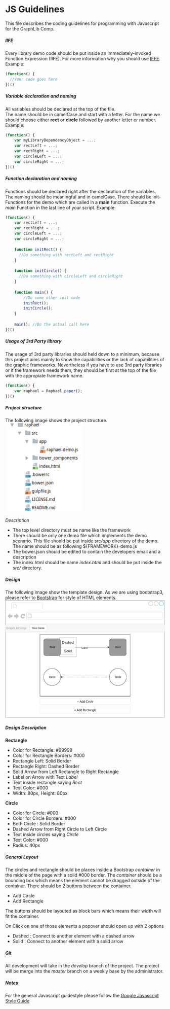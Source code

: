 # JS Guidelines
This file describes the coding guidelines for programming with Javascript for the GraphLib Comp.

##### IIFE
Every library demo code should be put inside an Immediately-invoked Function Expression (IIFE).
For more information why you should use [IFFE](https://wiki.selfhtml.org/wiki/IIFE).    
Example:
```javascript
(function() {
  //Your code goes here
})()
```

##### Variable declaration and naming
All variables should be declared at the top of the file.     
The name should be in camelCase and start with a letter. For the name we should choose either **rect** or **circle** 
followed by another letter or number.    
Example:
```javascript
(function() {
    var myLibraryDependencyObject = ...;
    var rectLeft = ...;
    var rectRight = ...;
    var circleLeft = ...;
    var circleRight = ...;
})()
```
##### Function declaration and naming
Functions should be declared right after the declaration of the variables.
The naming should be meaningful and in camelCase. There should be init-Functions for the demo 
which are called in a **main** function. Execute the *main* Function in the last line of your script.
Example:
```javascript
(function() {
    var rectLeft = ...;
    var rectRight = ...;
    var circleLeft = ...;
    var circleRight = ...;
    
    function initRect() {
      //Do something with rectLeft and rectRight
    }
    
    function initCircle() {
      //Do something with circleLeft and circleRight
    }
    
    function main() {
        //Do some other init code
        initRect();
        initCircle();
    }
    
    main(); //Do the actual call here
})()
```
##### Usage of 3rd Party library
The usage of 3rd party libraries should held down to a minimum, because this project aims mainly to show
the capabilities or the lack of capabilities of the graphic frameworks. Nevertheless if you have to use 3rd party libraries
or if the framework needs them, they should be first at the top of the file with the appropiate framework name.
```javascript
(function() {
    var raphael = Raphael.paper();
})()
```
##### Project structure
The following image shows the project structure.    
![Mockup](img/project-structure.png)

*Description*
- The top level directory must be name like the framework
- There should be only one demo file which implements the demo scenario. This file should be put inside *src/app* directory of
the demo. The name should be as following ${FRAMEWORK}-demo.js
- The bower.json should be edited to contain the developers email and a description
- The index.html should be name *index.html* and should be put inside the *src/* directory.



##### Design
The following image show the template design. As we are using bootstrap3, please refer to [Bootstrap](http://getbootstrap.com/)
for style of HTML elements.   
![Mockup](img/template.png)

##### Design Description
**Rectangle**    
- Color for Rectangle: #99999
- Color for Rectangle Borders: #000
- Rectangle Left: Solid Border
- Rectangle Right: Dashed Border
- Solid Arrow from Left Rectangle to Right Rectangle
- Label on Arrow with Text *Label*
- Text inside rectangle saying *Rect*
- Text Color: #000
- Width: 80px, Height: 80px

**Circle**
- Color for Circle: #000 
- Color for Circle Borders: #000
- Both Circle : Solid Border
- Dashed Arrow from Right Circle to Left Circle
- Text inside circles saying *Circle*
- Text Color: #000
- Radius: 40px

##### General Layout
The circles and rectangle should be places inside a Bootstrap *container* in the middle of the page with a solid #000 border.
The *container* should be a bounding box which means the element cannot be dragged outside of the container.
There should be 2 buttons between the container.
- Add Circle 
- Add Rectangle    

The buttons should be layouted as block bars which means their width will fit the container.

On Click on one of those elements a popover should open up with 2 options
- Dashed : Connect to another element with a dashed arrow
- Solid  : Connect to another element with a solid arrow

##### Git
All development will take in the *develop* branch of the project. The project will be merge into the *master* branch on a weekly base 
by the administrator.


##### Notes
For the general Javascript guidestyle please follow the [Google Javascript Style Guide](https://google.github.io/styleguide/jsguide.html)
